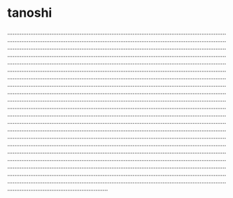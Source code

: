 # tanoshi
.....................................................................................................................................................................................................................................................................................................................................................................................................................................................................................................................................................................................................................................................................................................................................................................................................................................................................................................................................................................................................................................................................................................................................................................................................................................................................................................................................................................................................................................................................................................................................................................................................................................................................................................................................................................................................................................................................................................................................................................................................................................................................................................................................................................................................................................................................................................................................................................................................................................................................................................................................................................................................................................................................................................................................................................